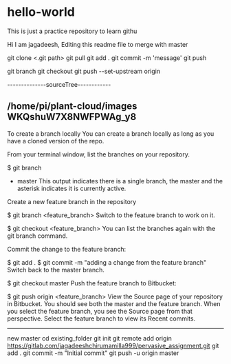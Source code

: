 # hello-world
This is just a practice repository to learn githu

Hi I am jagadeesh, Editing this readme file to merge with master

git clone <.git path>
git pull 
git add .
git commit -m 'message'
git push

git branch <branch name>
git checkout <branch>
git push --set-upstream origin <branch name>

--------------sourceTree------------

/home/pi/plant-cloud/images
WKQshuW7X8NWFPWAg_y8
--------------------
To create a branch locally
You can create a branch locally as long as you have a cloned version of the repo.

From your terminal window, list the branches on your repository.

$ git branch 
 * master
This output indicates there is a single branch, the master and the asterisk indicates it is currently active.

Create a new feature branch in the repository

$ git branch <feature_branch>
Switch to the feature branch to work on it.

$ git checkout <feature_branch>
You can list the branches again with the git branch command.

Commit the change to the feature branch:

$ git add . 
$ git commit -m "adding a change from the feature branch"
Switch back to the master branch.

$ git checkout master
Push the feature branch to Bitbucket:

$ git push origin <feature_branch>
View the Source page of your repository in Bitbucket. You should see both the master and the feature branch. When you select the feature branch, you see the Source page from that perspective. Select the feature branch to view its Recent commits.


-------------------------------------------------------------------------------------------------------------------
new master
cd existing_folder
git init
git remote add origin https://gitlab.com/jagadeeshchirumamilla999/pervasive_assignment.git
git add .
git commit -m "Initial commit"
git push -u origin master
